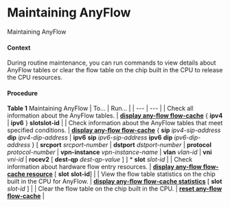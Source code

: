 Maintaining AnyFlow
===================

Maintaining AnyFlow

#### Context

During routine maintenance, you can run commands to view details about AnyFlow tables or clear the flow table on the chip built in the CPU to release the CPU resources.


#### Procedure

**Table 1** Maintaining AnyFlow
| To... | Run... |
| --- | --- |
| Check all information about the AnyFlow tables. | [**display any-flow flow-cache**](cmdqueryname=display+any-flow+flow-cache) { **ipv4** | **ipv6** } ****slot******slot-id** |
| Check information about the AnyFlow tables that meet specified conditions. | **[**display any-flow flow-cache**](cmdqueryname=display+any-flow+flow-cache)** { **sip** *ipv4-sip-address* **dip** *ipv4-dip-address* | **ipv6** **sip** *ipv6-sip-address* **ipv6** **dip** *ipv6-dip-address* } [ **srcport** *srcport-number* | **dstport** *dstport-number* | **protocol** *protocol-number* | **vpn-instance** *vpn-instance-name* | **vlan** *vlan-id* | **vni** *vni-id* | **rocev2** [ **dest-qp** *dest-qp-value* ] ] \* **slot** *slot-id* |
| Check information about hardware flow entry resources. | [**display any-flow flow-cache resource**](cmdqueryname=display+any-flow+flow-cache+resource) [ ****slot**** **slot-id**] |
| View the flow table statistics on the chip built in the CPU for AnyFlow. | [**display any-flow flow-cache statistics**](cmdqueryname=display+any-flow+flow-cache+statistics) [ **slot** *slot-id* ] |
| Clear the flow table on the chip built in the CPU. | [**reset any-flow flow-cache**](cmdqueryname=reset+any-flow+flow-cache) |